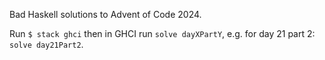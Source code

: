 Bad Haskell solutions to Advent of Code 2024.

Run `$ stack ghci` then in GHCI run `solve dayXPartY`, e.g. for day 21 part 2: `solve day21Part2`.

